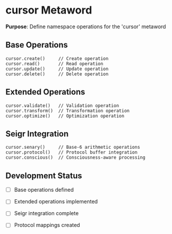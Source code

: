 # cursor Metaword

**Purpose**: Define namespace operations for the 'cursor' metaword

## Base Operations

```hyphos
cursor.create()     // Create operation
cursor.read()       // Read operation  
cursor.update()     // Update operation
cursor.delete()     // Delete operation
```

## Extended Operations

```hyphos
cursor.validate()   // Validation operation
cursor.transform()  // Transformation operation
cursor.optimize()   // Optimization operation
```

## Seigr Integration

```hyphos
cursor.senary()     // Base-6 arithmetic operations
cursor.protocol()   // Protocol buffer integration
cursor.conscious()  // Consciousness-aware processing
```

## Development Status

- [ ] Base operations defined
- [ ] Extended operations implemented  
- [ ] Seigr integration complete
- [ ] Protocol mappings created

